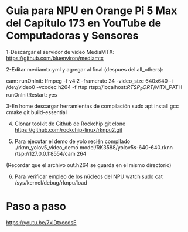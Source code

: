 # Guia para NPU en Orange Pi 5 Max del Capítulo 173 en YouTube de Computadoras y Sensores

1-Descargar el servidor de video MediaMTX:
https://github.com/bluenviron/mediamtx

2-Editar mediamtx.yml y agregar al final (despues del all_others):

  cam:
       runOnInit: ffmpeg -f v4l2 -framerate 24 -video_size 640x640  -i /dev/video0 -vcodec h264 -f rtsp rtsp://localhost:$RTSP_PORT/$MTX_PATH
       runOnInitRestart: yes

3-En home descargar herramientas de compilación
sudo apt install gcc cmake git build-essential

4) Clonar toolkit de Github de Rockchip
git clone https://github.com/rockchip-linux/rknpu2.git

5) Para ejecutar el demo de yolo recién compilado
./rknn_yolov5_video_demo model/RK3588/yolov5s-640-640.rknn rtsp://127.0.0.1:8554/cam 264

(Recordar que el archivo out.h264 se guarda en el mismo directorio)

6) Para verificar empleo de los núcleos del NPU
watch sudo cat /sys/kernel/debug/rknpu/load

# Paso a paso
https://youtu.be/7xlDtxecdsE



